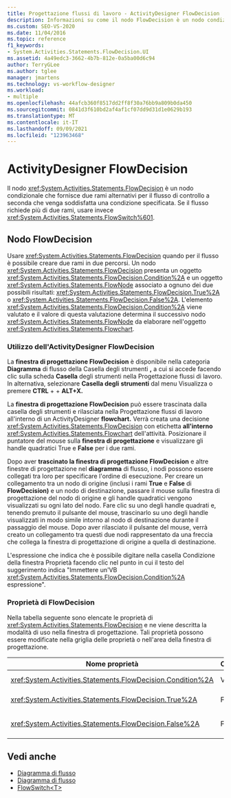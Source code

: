 ```yaml
---
title: Progettazione flussi di lavoro - ActivityDesigner FlowDecision
description: Informazioni su come il nodo FlowDecision è un nodo condizionale che fornisce un ramo per il flusso di controllo in una delle due alternative.
ms.custom: SEO-VS-2020
ms.date: 11/04/2016
ms.topic: reference
f1_keywords:
- System.Activities.Statements.FlowDecision.UI
ms.assetid: 4a49edc3-3662-4b7b-812e-0a5ba00d6c94
author: TerryGLee
ms.author: tglee
manager: jmartens
ms.technology: vs-workflow-designer
ms.workload:
- multiple
ms.openlocfilehash: 44afcb360f8517dd2ff8f30a76bb9a809b0da450
ms.sourcegitcommit: 0841d3f610bd2af4af1cf07dd9d31d1e0629b193
ms.translationtype: MT
ms.contentlocale: it-IT
ms.lasthandoff: 09/09/2021
ms.locfileid: "123963468"
---
```

# <a name="flowdecision-activity-designer"></a>ActivityDesigner FlowDecision

Il nodo <xref:System.Activities.Statements.FlowDecision> è un nodo condizionale che fornisce due rami alternativi per il flusso di controllo a seconda che venga soddisfatta una condizione specificata. Se il flusso richiede più di due rami, usare invece <xref:System.Activities.Statements.FlowSwitch%601>.

## <a name="the-flowdecision-node"></a>Nodo FlowDecision

Usare <xref:System.Activities.Statements.FlowDecision> quando per il flusso è possibile creare due rami in due percorsi. Un nodo <xref:System.Activities.Statements.FlowDecision> presenta un oggetto <xref:System.Activities.Statements.FlowDecision.Condition%2A> e un oggetto <xref:System.Activities.Statements.FlowNode> associato a ognuno dei due possibili risultati: <xref:System.Activities.Statements.FlowDecision.True%2A> o <xref:System.Activities.Statements.FlowDecision.False%2A>. L'elemento <xref:System.Activities.Statements.FlowDecision.Condition%2A> viene valutato e il valore di questa valutazione determina il successivo nodo <xref:System.Activities.Statements.FlowNode> da elaborare nell'oggetto <xref:System.Activities.Statements.Flowchart>.

### <a name="using-the-flowdecision-designer"></a>Utilizzo dell'ActivityDesigner FlowDecision

La **finestra di progettazione FlowDecision** è disponibile nella categoria **Diagramma** di flusso della Casella degli strumenti **,** a cui si accede facendo clic sulla scheda **Casella** degli strumenti nella Progettazione flussi di lavoro. In alternativa, selezionare **Casella degli** **strumenti** dal menu Visualizza o premere **CTRL** +  + **ALT+X.**

La **finestra di progettazione FlowDecision** può essere trascinata dalla casella degli strumenti e rilasciata nella Progettazione flussi di lavoro all'interno di un ActivityDesigner **flowchart.**  Verrà creata una decisione <xref:System.Activities.Statements.FlowDecision> con etichetta **all'interno** <xref:System.Activities.Statements.Flowchart> dell'attività. Posizionare il puntatore del mouse sulla **finestra di progettazione** e visualizzare gli handle quadratici True e **False** per i due rami.

Dopo aver **trascinato la finestra di progettazione FlowDecision** e altre finestre di progettazione nel **diagramma** di flusso, i nodi possono essere collegati tra loro per specificare l'ordine di esecuzione. Per creare un collegamento tra un nodo di origine (inclusi i rami **True** e **False** di **FlowDecision)** e un nodo di destinazione, passare il mouse sulla finestra di progettazione del nodo di origine e gli handle quadratici vengono visualizzati su ogni lato del nodo. Fare clic su uno degli handle quadrati e, tenendo premuto il pulsante del mouse, trascinarlo su uno degli handle visualizzati in modo simile intorno al nodo di destinazione durante il passaggio del mouse. Dopo aver rilasciato il pulsante del mouse, verrà creato un collegamento tra questi due nodi rappresentato da una freccia che collega la finestra di progettazione di origine a quella di destinazione.

L'espressione che indica che è possibile digitare nella casella Condizione della finestra Proprietà facendo clic nel punto in cui il testo del suggerimento indica "Immettere un'VB <xref:System.Activities.Statements.FlowDecision.Condition%2A> espressione".  

### <a name="the-flowdecision-properties"></a>Proprietà di FlowDecision

Nella tabella seguente sono elencate le proprietà di <xref:System.Activities.Statements.FlowDecision> e ne viene descritta la modalità di uso nella finestra di progettazione. Tali proprietà possono essere modificate nella griglia delle proprietà o nell'area della finestra di progettazione.

|Nome proprietà|Obbligatoria|Utilizzo|
|-|--------------|-|
|<xref:System.Activities.Statements.FlowDecision.Condition%2A>|Vero|Condizione che determina il percorso seguito dal controllo di flusso.|
|<xref:System.Activities.Statements.FlowDecision.True%2A>|Falso|Percorso seguito dal controllo di flusso se viene soddisfatta <xref:System.Activities.Statements.FlowDecision.Condition%2A>.|
|<xref:System.Activities.Statements.FlowDecision.False%2A>|Falso|Percorso seguito dal controllo di flusso se non viene soddisfatta <xref:System.Activities.Statements.FlowDecision.Condition%2A>.|

## <a name="see-also"></a>Vedi anche

- [Diagramma di flusso](../workflow-designer/flowchart-activity-designers.md)
- [Diagramma di flusso](../workflow-designer/flowchart-activity-designer.md)
- [FlowSwitch\<T>](../workflow-designer/flowswitch-t-activity-designer.md)
